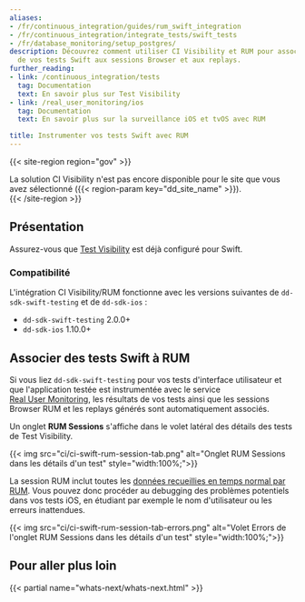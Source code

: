 ```yaml
---
aliases:
- /fr/continuous_integration/guides/rum_swift_integration
- /fr/continuous_integration/integrate_tests/swift_tests
- /fr/database_monitoring/setup_postgres/
description: Découvrez comment utiliser CI Visibility et RUM pour associer les résultats
  de vos tests Swift aux sessions Browser et aux replays.
further_reading:
- link: /continuous_integration/tests
  tag: Documentation
  text: En savoir plus sur Test Visibility
- link: /real_user_monitoring/ios
  tag: Documentation
  text: En savoir plus sur la surveillance iOS et tvOS avec RUM

title: Instrumenter vos tests Swift avec RUM
---
```


{{< site-region region="gov" >}}
<div class="alert alert-warning">La solution CI Visibility n'est pas encore disponible pour le site que vous avez sélectionné ({{< region-param key="dd_site_name" >}}).</div>
{{< /site-region >}}

## Présentation

Assurez-vous que [Test Visibility][3] est déjà configuré pour Swift.

### Compatibilité

L'intégration CI Visibility/RUM fonctionne avec les versions suivantes de `dd-sdk-swift-testing` et de `dd-sdk-ios` :

* `dd-sdk-swift-testing` 2.0.0+
* `dd-sdk-ios` 1.10.0+

## Associer des tests Swift à RUM

Si vous liez `dd-sdk-swift-testing` pour vos tests d'interface utilisateur et que l'application testée est instrumentée avec le service [Real User Monitoring][1], les résultats de vos tests ainsi que les sessions Browser RUM et les replays générés sont automatiquement associés.

Un onglet **RUM Sessions** s'affiche dans le volet latéral des détails des tests de Test Visibility.

{{< img src="ci/ci-swift-rum-session-tab.png" alt="Onglet RUM Sessions dans les détails d'un test" style="width:100%;">}}

La session RUM inclut toutes les [données recueillies en temps normal par RUM][2]. Vous pouvez donc procéder au debugging des problèmes potentiels dans vos tests iOS, en étudiant par exemple le nom d'utilisateur ou les erreurs inattendues.

{{< img src="ci/ci-swift-rum-session-tab-errors.png" alt="Volet Errors de l'onglet RUM Sessions dans les détails d'un test" style="width:100%;">}}

## Pour aller plus loin

{{< partial name="whats-next/whats-next.html" >}}

[1]: /fr/real_user_monitoring/ios/
[2]: /fr/real_user_monitoring/ios/data_collected/
[3]: /fr/continuous_integration/tests/swift/
